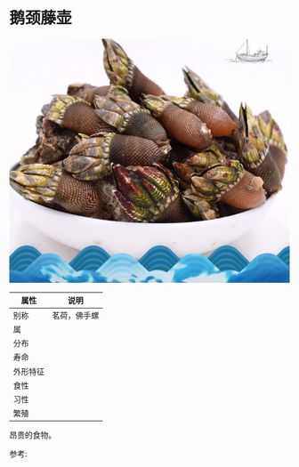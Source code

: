 # 鹅颈藤壶

![](01.jpg)

|属性|说明|
| ---- | ---- |
| 别称| 茗荷，佛手螺|
| 属||
| 分布||
| 寿命||
| 外形特征||
| 食性||
| 习性||
| 繁殖||

昂贵的食物。

参考:
